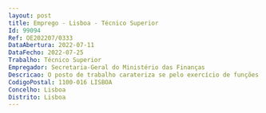 ```yaml
--- 
layout: post
title: Emprego - Lisboa - Técnico Superior
Id: 99094
Ref: OE202207/0333
DataAbertura: 2022-07-11
DataFecho: 2022-07-25
Trabalho: Técnico Superior
Empregador: Secretaria-Geral do Ministério das Finanças
Descricao: O posto de trabalho carateriza se pelo exercício de funções de grau de complexidade funcional 3, com o conteúdo funcional geral estabelecido no Anexo 1 a que se refere o n.º 2 do artigo 88.º da LTFP, nas áreas de competências inerentes à Divisão de Gestão Financeira (DGF), com as atribuições constantes do artigo 7.º A da Portaria n.º 26 2018, de 19 de janeiro, nomeadamente   Elaborar, tendo em consideração o plano de atividades anual, as propostas de orçamento dos Gabinetes dos membros do Governo que integram o Ministério, da Secretaria  Geral bem como dos serviços, comissões e grupos de trabalho a que presta apoio  assegurar a execução dos orçamentos sob a responsabilidade da Secretaria  Geral, garantindo a realização de todos os procedimentos técnicos, administrativos e contabilísticos de acordo com as disposições legais aplicáveis e com os princípios de boa gestão  verificar os requisitos da despesa, bem como processar e liquidar as despesas autorizadas  organizar e manter a contabilidade atualizada dos orçamentos cuja execução é gerida ou acompanhada pela Secretaria Geral  organizar e manter uma contabilidade de gestão que permita o adequado controlo de custos  elaborar as contas de gerência dos gabinetes governamentais, da Secretaria  Geral e das demais estruturas a que esta presta suporte  proceder à análise permanente da evolução da execução dos orçamentos sob a responsabilidade da Secretaria  Geral, prestando as informações periódicas que permitam o seu controlo  proceder ao pagamento das despesas decorrentes de acidentes de trabalho e doenças profissionais, de indemnizações e de reconstituição de bens do Estado, nos termos legais  assegurar a arrecadação das receitas da Secretaria Geral e sua contabilização, bem como a dos serviços e organismos a que aquela presta suporte  elaborar os pedidos de libertação de crédito  promover a constituição, reconstituição e liquidação de fundos de maneio relativos aos orçamentos cuja execução é assegurada ou acompanhada pela Secretaria Geral  propor e assegurar a realização da metodologia de gestão dos recursos financeiros, criando para tal indicadores de gestão que permitam acompanhar a evolução da situação financeira e orçamental.
CodigoPostal: 1100-016 LISBOA
Concelho: Lisboa
Distrito: Lisboa
--- 
```

